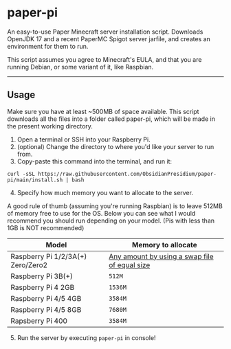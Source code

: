 # paper-pi
An easy-to-use Paper Minecraft server installation script.
Downloads OpenJDK 17 and a recent PaperMC Spigot server jarfile, and creates an environment for them to run.

This script assumes you agree to Minecraft's EULA, and that you are running Debian, or some variant of it, like Raspbian.

---
## Usage
Make sure you have at least ~500MB of space available.
This script downloads all the files into a folder called paper-pi, which will be made in the present working directory.
1. Open a terminal or SSH into your Raspberry Pi.
2. (optional) Change the directory to where you'd like your server to run from.
3. Copy-paste this command into the terminal, and run it:

`curl -sSL https://raw.githubusercontent.com/ObsidianPresidium/paper-pi/main/install.sh | bash`

4. Specify how much memory you want to allocate to the server.

A good rule of thumb (assuming you're running Raspbian) is to leave 512MB of memory free to use for the OS. Below you can see what I would recommend you should run depending on your model.
(Pis with less than 1GB is NOT recommended)

| Model | Memory to allocate|
| ----------- | ----------- |
| Raspberry Pi 1/2/3A(+) Zero/Zero2 | [Any amount by using a swap file of equal size](https://github.com/ObsidianPresidium/paper-pi/wiki/Old-Raspberry-Pi-models) |
| Raspberry Pi 3B(+) | `512M` |
| Raspberry Pi 4 2GB | `1536M` |
| Raspberry Pi 4/5 4GB | `3584M` |
| Raspberry Pi 4/5 8GB | `7680M` |
| Rapsberry Pi 400 | `3584M` |

5. Run the server by executing `paper-pi` in console!
